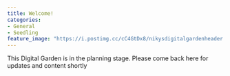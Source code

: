 ```yaml
---
title: Welcome!
categories:
- General
- Seedling
feature_image: "https://i.postimg.cc/cC4GtDx8/nikysdigitalgardenheader.png"
---
```


This Digital Garden is in the planning stage. Please come back here for updates and content shortly 
